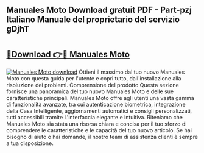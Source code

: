 ## Manuales Moto Download gratuit PDF - Part-pzj Italiano Manuale del proprietario del servizio gDjhT

# <h2><a href="http://dfea089.blite.top/?on=Manuales+Moto">🔗Download 👉🔴 Manuales Moto</a></h2>

[![Manuales Moto download](https://i.imgur.com/lujVjoI.png)](http://dfea089.blite.top/?on=Manuales+Moto)
Ottieni il massimo dal tuo nuovo Manuales Moto con questa guida per l'utente e copri tutto, dall'installazione alla risoluzione dei problemi. Comprensione del prodotto Questa sezione fornisce una panoramica del tuo nuovo Manuales Moto e delle sue caratteristiche principali. Manuales Moto offre agli utenti una vasta gamma di funzionalità avanzate, tra cui autenticazione biometrica, integrazione della Casa Intelligente, aggiornamenti automatici e consigli personalizzati, tutti accessibili tramite L'interfaccia elegante e intuitiva. Riteniamo che Manuales Moto sia stata una risorsa chiara e concisa per il tuo sforzo di comprendere le caratteristiche e le capacità del tuo nuovo articolo. Se hai bisogno di aiuto o hai domande, il nostro team di assistenza clienti è sempre a tua disposizione.
